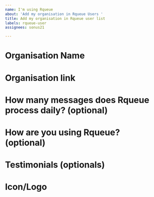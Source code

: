 ```yaml
---
name: I'm using Rqueue
about: 'Add my organisation in Rqueue Users '
title: Add my organisation in Rqueue user list
labels: rqueue-user
assignees: sonus21

---
```


# Organisation Name

# Organisation link

# How many messages does Rqueue process daily?  (optional)

# How are you using Rqueue? (optional)

# Testimonials (optionals)

# Icon/Logo
